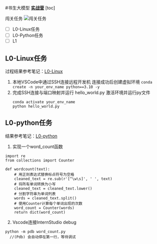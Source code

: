 #书生大模型
  **[实战营](https://github.com/InternLM/Tutorial "书生-实战")**
[toc]

闯关任务
![闯关任务](https://github.com/user-attachments/assets/ba26e9e8-a6ac-42ac-9e89-67b5b1bc3a5e)

- [ ] L0-Linux任务
- [ ] L0-Python任务
- [ ] L1

## L0-Linux任务
过程结果参考笔记：[L0-Linux](https://blog.csdn.net/LeLe_88888888/article/details/140351400?spm=1001.2014.3001.5502)
1. 本地VSCode中通过SSH连接远程开发机
   连接成功后创建虚拟环境
   `conda create -n your_env_name python==3.10 -y`
2. 完成SSH连接与端口映射并运行 hello_world.py
   激活环境并运行py文件
   ```
   conda activate your_env_name
   python hello_world.py
   ```

## L0-python任务
结果参考笔记：[L0-python](https://blog.csdn.net/LeLe_88888888/article/details/140438701?spm=1001.2014.3001.5502)
1. 实现一个word_count函数
   
```
import re
from collections import Counter
 
def wordcount(text):
    # 用正则表达式替换标点符号为空格
    cleaned_text = re.sub(r'[^\w\s]', ' ', text)
    # 将所有单词转换为小写
    cleaned_text = cleaned_text.lower()
    # 分割字符串为单词列表
    words = cleaned_text.split()
    # 使用Counter计算每个单词出现的次数
    word_count = Counter(words)
    return dict(word_count)
   ```
2. Vscode连接InternStudio debug
  
```
python -m pdb word_count.py
  //(Pdb) 会自动停在第一行，等待调试
```
  
